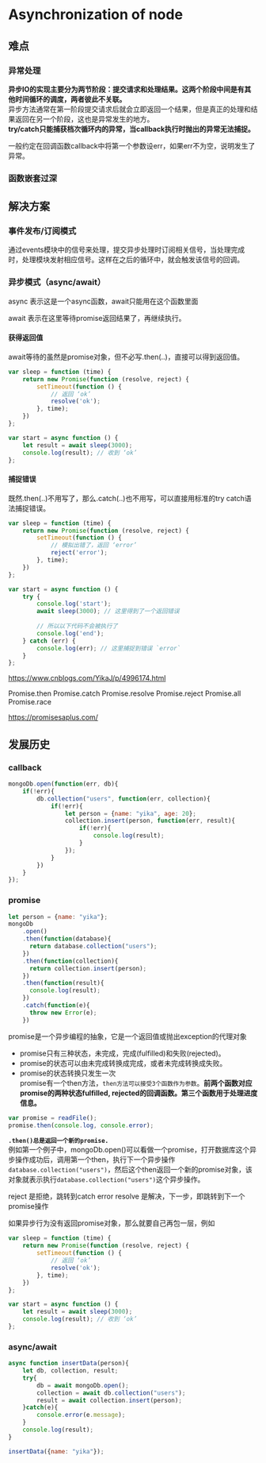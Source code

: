 # Asynchronization of node

## 难点

### 异常处理
**异步IO的实现主要分为两节阶段：提交请求和处理结果。这两个阶段中间是有其他时间循环的调度，两者彼此不关联。**  
异步方法通常在第一阶段提交请求后就会立即返回一个结果，但是真正的处理和结果返回在另一个阶段，这也是异常发生的地方。  
**try/catch只能捕获档次循环内的异常，当callback执行时抛出的异常无法捕捉。**

一般约定在回调函数callback中将第一个参数设err，如果err不为空，说明发生了异常。

### 函数嵌套过深

## 解决方案
### 事件发布/订阅模式
通过events模块中的信号来处理，提交异步处理时订阅相关信号，当处理完成时，处理模块发射相应信号。这样在之后的循环中，就会触发该信号的回调。


### 异步模式（async/await）

async 表示这是一个async函数，await只能用在这个函数里面

await 表示在这里等待promise返回结果了，再继续执行。

#### 获得返回值
await等待的虽然是promise对象，但不必写.then(..)，直接可以得到返回值。
```js
var sleep = function (time) {
    return new Promise(function (resolve, reject) {
        setTimeout(function () {
            // 返回 ‘ok’
            resolve('ok');
        }, time);
    })
};

var start = async function () {
    let result = await sleep(3000);
    console.log(result); // 收到 ‘ok’
};
```

#### 捕捉错误
既然.then(..)不用写了，那么.catch(..)也不用写，可以直接用标准的try catch语法捕捉错误。
```js
var sleep = function (time) {
    return new Promise(function (resolve, reject) {
        setTimeout(function () {
            // 模拟出错了，返回 ‘error’
            reject('error');
        }, time);
    })
};

var start = async function () {
    try {
        console.log('start');
        await sleep(3000); // 这里得到了一个返回错误
        
        // 所以以下代码不会被执行了
        console.log('end');
    } catch (err) {
        console.log(err); // 这里捕捉到错误 `error`
    }
};
```

https://www.cnblogs.com/YikaJ/p/4996174.html 

Promise.then
Promise.catch
Promise.resolve
Promise.reject
Promise.all
Promise.race

https://promisesaplus.com/

## 发展历史
### callback
```js
mongoDb.open(function(err, db){
    if(!err){
        db.collection("users", function(err, collection){
            if(!err){
                let person = {name: "yika", age: 20};
                collection.insert(person, function(err, result){
                    if(!err){
                        console.log(result);
                    }
                });
            }
        })
    }
});
```
### promise
```js
let person = {name: "yika"};
mongoDb
    .open()
    .then(function(database){
      return database.collection("users");
    })
    .then(function(collection){
      return collection.insert(person);
    })
    .then(function(result){
      console.log(result);
    })
    .catch(function(e){
      throw new Error(e);
    })
```
promise是一个异步编程的抽象，它是一个返回值或抛出exception的代理对象  
* promise只有三种状态，未完成，完成(fulfilled)和失败(rejected)。  
* promise的状态可以由未完成转换成完成，或者未完成转换成失败。  
* promise的状态转换只发生一次  
promise有一个then方法，`then方法可以接受3个函数作为参数`。**前两个函数对应promise的两种状态fulfilled, rejected的回调函数。第三个函数用于处理进度信息。**

```js
var promise = readFile();
promise.then(console.log, console.error);
```
**`.then()总是返回一个新的promise.`**   
例如第一个例子中，mongoDb.open()可以看做一个promise，打开数据库这个异步操作成功后，调用第一个then，执行下一个异步操作`database.collection("users")`，然后这个then返回一个新的promise对象，该对象就表示执行`database.collection("users")`这个异步操作。

reject 是拒绝，跳转到catch error
resolve 是解决，下一步，即跳转到下一个promise操作

如果异步行为没有返回promise对象，那么就要自己再包一层，例如
```js
var sleep = function (time) {
    return new Promise(function (resolve, reject) {
        setTimeout(function () {
            // 返回 ‘ok’
            resolve('ok');
        }, time);
    })
};

var start = async function () {
    let result = await sleep(3000);
    console.log(result); // 收到 ‘ok’
};
```


### async/await
```js
async function insertData(person){
    let db, collection, result; 
    try{
        db = await mongoDb.open();
        collection = await db.collection("users");
        result = await collection.insert(person);
    }catch(e){
        console.error(e.message);
    }
    console.log(result);
} 

insertData({name: "yika"});
```